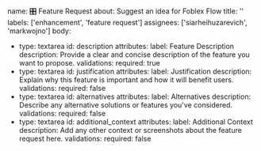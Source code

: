 name: 🎛️ Feature Request
about: Suggest an idea for Foblex Flow
title: ''
labels: ['enhancement', 'feature request']
assignees: ['siarheihuzarevich', 'markwojno']
body:
  - type: textarea
    id: description
    attributes:
      label: Feature Description
      description: Provide a clear and concise description of the feature you want to propose.
    validations:
      required: true
  - type: textarea
    id: justification
    attributes:
      label: Justification
      description: Explain why this feature is important and how it will benefit users.
    validations:
      required: false
  - type: textarea
    id: alternatives
    attributes:
      label: Alternatives
      description: Describe any alternative solutions or features you've considered.
    validations:
      required: false
  - type: textarea
    id: additional_context
    attributes:
      label: Additional Context
      description: Add any other context or screenshots about the feature request here.
    validations:
      required: false



